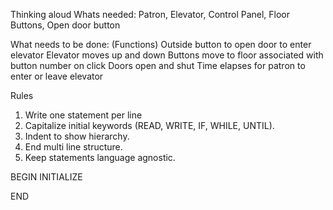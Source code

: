 Thinking aloud 
Whats needed: Patron, Elevator, Control Panel, Floor Buttons, Open door button

What needs to be done: (Functions) 
Outside button to open door to enter elevator
Elevator moves up and down
Buttons move to floor associated with button number on click
Doors open and shut
Time elapses for patron to enter or leave elevator

Rules
1. Write one statement per line
2. Capitalize initial keywords (READ, WRITE, IF, WHILE, UNTIL).
3. Indent to show hierarchy.
4. End multi line structure.
5. Keep statements language agnostic.



BEGIN
  INITIALIZE  
  

END

